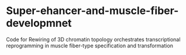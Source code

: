 # Super-ehancer-and-muscle-fiber-developmnet
Code for Rewiring of 3D chromatin topology orchestrates transcriptional reprogramming in muscle fiber-type specification and transformation
